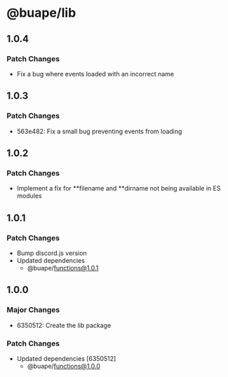 # @buape/lib

## 1.0.4

### Patch Changes

-   Fix a bug where events loaded with an incorrect name

## 1.0.3

### Patch Changes

-   563e482: Fix a small bug preventing events from loading

## 1.0.2

### Patch Changes

-   Implement a fix for **filename and **dirname not being available in ES modules

## 1.0.1

### Patch Changes

-   Bump discord.js version
-   Updated dependencies
    -   @buape/functions@1.0.1

## 1.0.0

### Major Changes

-   6350512: Create the lib package

### Patch Changes

-   Updated dependencies [6350512]
    -   @buape/functions@1.0.0

